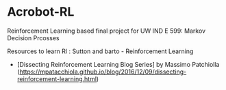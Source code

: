 # Acrobot-RL
Reinforcement Learning based final project for UW IND E 599: Markov Decision Prcosses

Resources to learn Rl : Sutton and barto - Reinforcement Learning

+ [Dissecting Reinforcement Learning Blog Series] by Massimo Patchiolla (https://mpatacchiola.github.io/blog/2016/12/09/dissecting-reinforcement-learning.html)
